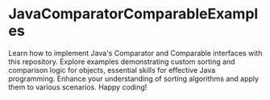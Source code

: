 # JavaComparatorComparableExamples
Learn how to implement Java's Comparator and Comparable interfaces with this repository. Explore examples demonstrating custom sorting and comparison logic for objects, essential skills for effective Java programming. Enhance your understanding of sorting algorithms and apply them to various scenarios. Happy coding!
